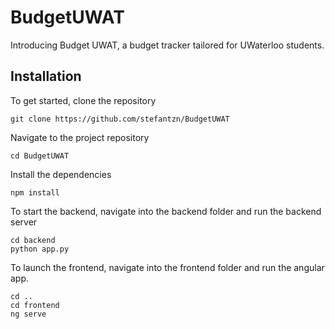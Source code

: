 # BudgetUWAT
 
Introducing Budget UWAT, a budget tracker tailored for UWaterloo students.

## Installation

To get started, clone the repository

`git clone https://github.com/stefantzn/BudgetUWAT`

Navigate to the project repository

`cd BudgetUWAT`

Install the dependencies

`npm install`

To start the backend, navigate into the backend folder and run the backend server

```
cd backend
python app.py
```

To launch the frontend, navigate into the frontend folder and run the angular app.

```
cd ..
cd frontend
ng serve
```

